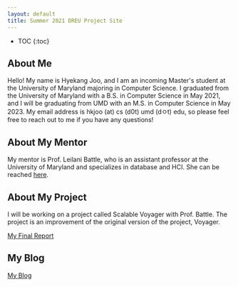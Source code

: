 ```yaml
---
layout: default
title: Summer 2021 DREU Project Site
---
```


* TOC
{:toc}

## About Me

Hello! My name is Hyekang Joo, and I am an incoming Master's student at the University of Maryland majoring in Computer Science.  I graduated from the University of Maryland with a B.S. in Computer Science in May 2021, and I will be graduating from UMD with an M.S. in Computer Science in May 2023.  My email address is hkjoo (at) cs (d0t) umd (dㅇt) edu, so please feel free to reach out to me if you have any questions! 

## About My Mentor

My mentor is Prof. Leilani Battle, who is an assistant professor at the University of Maryland and specializes in database and HCI.  She can be reached [here](https://www.cs.umd.edu/~leilani/bio.html).

## About My Project

I will be working on a project called Scalable Voyager with Prof. Battle.  The project is an improvement of the original version of the project, Voyager.  

[My Final Report](files/DREU.pdf)

## My Blog

[My Blog](blog.html)
